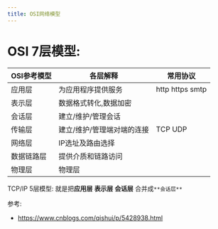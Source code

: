 ```yaml
---
title: OSI网络模型
---
```


# OSI 7层模型:

| OSI参考模型    |  各层解释   |   常用协议  |
| --- | --- | --- |
|  应用层   |  为应用程序提供服务   |  http https smtp   |
|  表示层   |  数据格式转化,数据加密   |     |
|  会话层    | 建立/维护/管理会话    |     |
|  传输层   |  建立/维护/管理端对端的连接   |  TCP UDP   |
|  网络层   |  IP选址及路由选择   |     |
|   数据链路层  |  提供介质和链路访问   |     |
|   物理层  |   物理层  |     |

TCP/IP 5层模型: 就是把**应用层** **表示层** **会话层** 合并成`**会话层**`



参考:
- https://www.cnblogs.com/qishui/p/5428938.html
